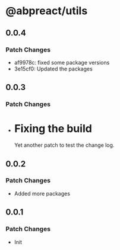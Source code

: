 # @abpreact/utils

## 0.0.4

### Patch Changes

- af9978c: fixed some package versions
- 3e15cf0: Updated the packages

## 0.0.3

### Patch Changes

- # Fixing the build

  Yet another patch to test the change log.

## 0.0.2

### Patch Changes

- Added more packages

## 0.0.1

### Patch Changes

- Init
